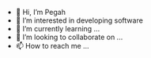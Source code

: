 - 👋 Hi, I’m Pegah
- 👀 I’m interested in developing software
- 🌱 I’m currently learning ...
- 💞️ I’m looking to collaborate on ...
- 📫 How to reach me ...

<!---
pegiPR/pegiPR is a ✨ special ✨ repository because its `README.md` (this file) appears on your GitHub profile.
You can click the Preview link to take a look at your changes.
--->
